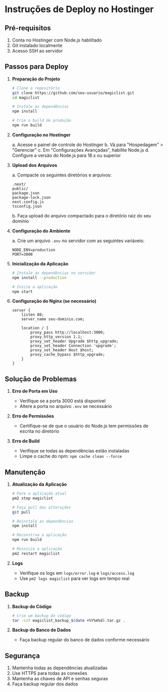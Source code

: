 # Instruções de Deploy no Hostinger

## Pré-requisitos

1. Conta no Hostinger com Node.js habilitado
2. Git instalado localmente
3. Acesso SSH ao servidor

## Passos para Deploy

1. **Preparação do Projeto**
   ```bash
   # Clone o repositório
   git clone https://github.com/seu-usuario/magiclist.git
   cd magiclist

   # Instale as dependências
   npm install

   # Crie o build de produção
   npm run build
   ```

2. **Configuração no Hostinger**

   a. Acesse o painel de controle do Hostinger
   b. Vá para "Hospedagem" > "Gerenciar"
   c. Em "Configurações Avançadas", habilite Node.js
   d. Configure a versão do Node.js para 18.x ou superior

3. **Upload dos Arquivos**

   a. Compacte os seguintes diretórios e arquivos:
   ```
   .next/
   public/
   package.json
   package-lock.json
   next.config.js
   tsconfig.json
   ```

   b. Faça upload do arquivo compactado para o diretório raiz do seu domínio

4. **Configuração do Ambiente**

   a. Crie um arquivo `.env` no servidor com as seguintes variáveis:
   ```
   NODE_ENV=production
   PORT=3000
   ```

5. **Inicialização da Aplicação**

   ```bash
   # Instale as dependências no servidor
   npm install --production

   # Inicie a aplicação
   npm start
   ```

6. **Configuração do Nginx (se necessário)**

   ```nginx
   server {
       listen 80;
       server_name seu-dominio.com;

       location / {
           proxy_pass http://localhost:3000;
           proxy_http_version 1.1;
           proxy_set_header Upgrade $http_upgrade;
           proxy_set_header Connection 'upgrade';
           proxy_set_header Host $host;
           proxy_cache_bypass $http_upgrade;
       }
   }
   ```

## Solução de Problemas

1. **Erro de Porta em Uso**
   - Verifique se a porta 3000 está disponível
   - Altere a porta no arquivo `.env` se necessário

2. **Erro de Permissões**
   - Certifique-se de que o usuário do Node.js tem permissões de escrita no diretório

3. **Erro de Build**
   - Verifique se todas as dependências estão instaladas
   - Limpe o cache do npm: `npm cache clean --force`

## Manutenção

1. **Atualização da Aplicação**
   ```bash
   # Pare a aplicação atual
   pm2 stop magiclist

   # Faça pull das alterações
   git pull

   # Reinstale as dependências
   npm install

   # Reconstrua a aplicação
   npm run build

   # Reinicie a aplicação
   pm2 restart magiclist
   ```

2. **Logs**
   - Verifique os logs em `logs/error.log` e `logs/access.log`
   - Use `pm2 logs magiclist` para ver logs em tempo real

## Backup

1. **Backup do Código**
   ```bash
   # Crie um backup do código
   tar -czf magiclist_backup_$(date +%Y%m%d).tar.gz .
   ```

2. **Backup do Banco de Dados**
   - Faça backup regular do banco de dados conforme necessário

## Segurança

1. Mantenha todas as dependências atualizadas
2. Use HTTPS para todas as conexões
3. Mantenha as chaves de API e senhas seguras
4. Faça backup regular dos dados 